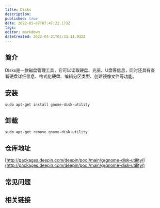 ```yaml
---
title: Disks
description: 
published: true
date: 2022-05-07T07:47:22.173Z
tags: 
editor: markdown
dateCreated: 2022-04-21T03:33:11.932Z
---
```


## 简介

Disks是一款磁盘管理工具，它可以读取硬盘、光驱、U盘等信息，同时还具有查看硬盘详细信息、格式化硬盘、编辑分区类型、创建镜像文件等功能。

## 安装

`sudo apt-get install gnome-disk-utility`

## 卸载

`sudo apt-get remove gnome-disk-utility`

## 仓库地址

[http://packages.deepin.com/deepin/pool/main/g/gnome-disk-utility/](http://packages.deepin.com/deepin/pool/main/g/gnome-disk-utility/)

## 常见问题

## 相关链接
